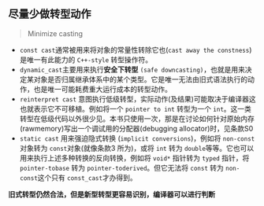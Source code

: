     

## 尽量少做转型动作

> Minimize casting

- `const cast`通常被用来将对象的常量性转除它也(`cast away the constness`) 是唯一有此能力的 `C++-style` 转型操作符。
- `dynamic_cast`主要用来执行**安全下转型** `(safe downcasting)`，也就是用来决定某对象是否归属继承体系中的某个类型。它是唯一无法由旧式语法执行的动作，也是唯一可能耗费重大运行成本的转型动作。
- `reinterpret cast` 意图执行低级转型，实际动作(及结果)可能取决于编译器这也就表示它不可移植。例如将一个 `pointer to int` 转型为一个 `int`。这一类转型在低级代码以外很少见。本书只使用一次，那是在讨论如何针对原始内存(rawmemory)写出一个调试用的分配器(debugging allocator)时，见条款S0
- `static cast` 用来强迫隐式转换 (`implicit conversions`)，例如将 `non-const`对象转为 `const`对象(就像条款3 所为)，或将 `int` 转为 `double`等等。它也可以用来执行上述多种转换的反向转换，例如将 `void*` 指针转为 `typed` 指针，将 `pointer-tobase` 转为 `pointer-toderived`。但它无法将 `const` 转为 `non-const`这个只有 `const_cast`才办得到。

**旧式转型仍然合法，但是新型转型更容易识别，编译器可以进行判断**
